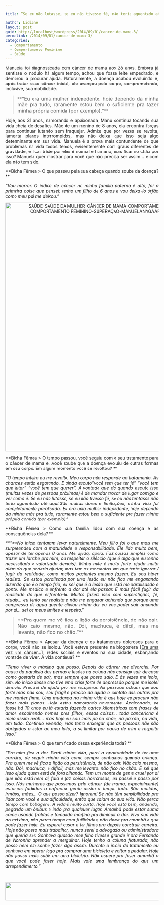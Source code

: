 ```yaml
---

title: “Se eu não lutasse, se eu não tivesse fé, não teria aguentado até aqui”

author: Lidiane
layout: post
guid: http://localhost/wordpress/2014/09/01/cancer-de-mama-3/
permalink: /2014/09/01/cancer-de-mama-3/
categories:
  - Comportamento
  - Comportamento Feminino
  - Saúde
---
```

<p align="justify">
  Manuela foi diagnosticada com câncer de mama aos 28 anos. Embora já sentisse o nódulo há algum tempo, achou que fosse leite empedrado, e demorou a procurar ajuda. Naturalmente, a doença acabou evoluindo e, após tratar esse câncer inicial, ele avançou pelo corpo, comprometendo, inclusive, sua mobilidade.
</p>

> <p align="justify">
>   **<span style="font-size: medium;">“Eu era uma mulher indepedente, hoje dependo da minha mãe pra tudo, raramente estou bem o suficiente pra fazer minha própria comida (por exemplo).”</span>**
> </p>

<p align="justify">
  Hoje, aos 31 anos, namorando e apaixonada, Manu continua tocando sua vida cheia de desafios. Mãe de um menino de 8 anos, ela encontra forças para continuar lutando sem fraquejar. Admite que por vezes se revolta, lamenta planos interrompidos, mas não deixa que isso seja algo determinante em sua vida. Manuela é a prova mais contundente de que problemas na vida todos temos, evidentemente com graus diferentes de gravidade, e ficar triste por eles é normal e humano, mas ficar no chão por isso? Manuela quer mostrar para você que não precisa ser assim… e com ela não tem sido.
</p>

<p align="justify">
  **Bicha Fêmea > O que passou pela sua cabeça quando soube da doença? **
</p>

<p align="justify">
  <em>“Vou morrer. O índice de câncer na minha família paterna é alto, foi a primeira coisa que pensei: tenho um filho de 6 anos e vou deixa-lo órfão como meu pai me deixou.”</em>
</p>

<p align="center">
  <a href="http://www.trololodemulher.com.br/blog/wp-content/uploads/2014/08/SAÚDE-SAÚDE-DA-MULHER-CÂNCER-DE-MAMA-COMPORTAMENTO-COMPORTAMENTO-FEMININO-SUPERAÇAO-MANUELANYGAARD.jpg"><img class="alignnone size-full wp-image-10357" src="http://www.trololodemulher.com.br/blog/wp-content/uploads/2014/08/SAÚDE-SAÚDE-DA-MULHER-CÂNCER-DE-MAMA-COMPORTAMENTO-COMPORTAMENTO-FEMININO-SUPERAÇAO-MANUELANYGAARD.jpg" alt="SAÚDE-SAÚDE DA MULHER-CÂNCER DE MAMA-COMPORTAMENTO-COMPORTAMENTO FEMININO-SUPERAÇAO-MANUELANYGAARD" width="600" height="818" /></a>
</p>

<p align="justify">
  **Bicha Fêmea > O tempo passou, você seguiu com o seu tratamento para o câncer de mama e…você soube que a doença evoluiu de outras formas em seu corpo. Em algum momento você se revoltou? **
</p>

<p align="justify">
  <em>“O tempo inteiro eu me revolto. Meu corpo não responde ao tratamento. As chances estão esgotando. E ainda escuto&#8221;você tem que ter fé&#8221; &#8220;você tem que lutar&#8221; &#8220;você tem que querer&#8221;. A vontade que dá quando escuto isso (muitas vezes de pessoas próximas) é de mandar trocar de lugar comigo e ver como é. Se eu não lutasse, se eu não tivesse fé, se eu não tentasse não teria aguentado até aqui.São muitas dores e limitações, minha vida foi completamente paralisada. Eu era uma mulher indepedente, hoje dependo da minha mãe pra tudo, raramente estou bem o suficiente pra fazer minha própria comida (por exemplo).”</em>
</p>

<p align="justify">
  **Bicha Fêmea > Como sua família lidou com sua doença e as consequências dela? **
</p>

<p align="justify">
  <em>**“**No inicio tentaram levar naturalmente. Meu filho foi o que mais me surpreendeu com a maturidade e responsabilidade. Ele lida muito bem, apesar de ter apenas 8 anos. Me ajuda, apoia. Faz coisas simples como trazer um lanche pra mim, ou respeitar o silêncio (que é algo que eu tenho necessitado e valorizado demais). Minha mãe é muito forte, ajuda muito além do que poderia ajudar, mas tem os momentos em que tenta ignorar / fugir da realidade, como muitos pacientes mesmo fazem. Eu sou hiper realista. Se estou paralisada por uma lesão eu não fico me enganando dizendo que é o tempo frio, eu sei que é a lesão que está me paralisando e ponto. Me medico e enfrento a dor até ela passar. É mais fácil fugir da realidade do que enfrentá-la. Muitos fazem isso com superstições, fé, rituais&#8230; eu tento ser realista e não me enganar achando que porque uma compressa de água quente aliviou minha dor eu vou poder sair andando por ai&#8230; sei os meus limites e respeito.”</em>
</p>

> <p align="justify">
>   <span style="font-size: medium;">**Pra quem me vê fica a lição da persistência, de não cair. Não caio mesmo, não. Dói, machuca, é difcil, mas me levanto, não fico no chão.”**</span>
> </p>

<p align="justify">
  **Bicha Fêmea > Apesar da doença e os tratamentos dolorosos para o corpo, você não se isolou. Você esteve presente na blogosfera [<a href="http://eraumavezumcancer.blogspot.com.br/" target="_blank">Era uma vez um câncer&#8230;</a>], redes sociais e eventos na sua cidade, esbanjando vontade de viver. A vida continua? **
</p>

<p align="justify">
  <em>“Tento viver o máximo que posso. Depois do câncer me divorciei. Por causa da paralisia das pernas e lesões na coluna não consigo sair de casa como gostaria de sair, mas sempre que posso saio. E ás vezes me isolo, sim. No início desse ano tive uma crise forte de depressão porque me isolei demais. Precisei de ajuda pra me recuperar. As pessoas acham que sou forte mas não sou, sou frágil e preciso da ajuda e contato dos outros pra me manter firme. Uma mudança na minha vida é que hoje eu procuro não fazer mais planos. Hoje estou namorando novamente. Apaixonada, se fosse há 10 anos eu já estaria fazendo cartas kilométricas com frases de amor, escolhendo nomes pros filhos, essas coisas&#8230; toda canceriana é meio assim neah&#8230; mas hoje eu sou mais pé no chão, na paixão, na vida, em tudo. Continuo vivendo, mas tento enxergar que as pessoas não são obrigadas a estar ao meu lado, a se limitar por causa de mim e respeito isso.”</em>
</p>

<p align="justify">
  **Bicha Fêmea > O que tem ficado dessa experiência toda? **
</p>

<p align="justify">
  <em>“Pra mim fica a dor. Perdi minha vida, perdi a oportunidade de ter uma carreira, de seguir minha vida como sempre sonhamos quando criança. Pra quem me vê fica a lição da persistência, de não cair. Não caio mesmo, não. Dói, machuca, é difícil, mas me levanto, não fico no chão. E sei que isso ajuda quem está de fora olhando. Tem um monte de gente cruel por ai que não está nem ai, fala e faz coisas horrorosas, eu passei e passo por isso. Nós mulheres que passamos pelo câncer (de mama, especialmente) estamos fadadas a enfrentar gente assim o tempo todo. São maridos, irmãos, mães&#8230; O que posso dizer? Ignorem! Se não têm sensibilidade pra lidar com você e sua dificuldade, então que saiam da sua vida. Não perca tempo com bobagens. A vida é muito curta. Hoje você está bem, andando, pegando um ônibus e indo pra qualquer lugar. Amanhã pode estar numa cama usando fraldas e tomando morfina pra diminuir a dor. Viva sua vida ao máximo, não perca tempo com futilidades, não deixe pra amanhã o que pode fazer hoje. Eu esperei casar e ter filhos pra depois construir carreira. Hoje não posso mais trabalhar, nunca serei a advogada ou administradora que queria ser. Sonhava quando meu filho tivesse grande ir pra Fernando de Noronha aprender a mergulhar. Hoje tenho a coluna fraturada, não posso nem em sonho fazer algo assim. Durante o inicio do tratamento eu sonhava em operar logo pra comprar uma bicicleta e voltar a pedalar. Hoje não posso mais subir em uma bicicleta. Não espere pra fazer amanhã o que você pode fazer hoje. Mais vale uma lembrança do que um arrependimento.”</em>
</p>

&nbsp;

<p align="center">
  <a href="http://feedburner.google.com/fb/a/mailverify?uri=blogbichafemea&loc=pt_BR" target="_blank"><img class="alignnone size-full wp-image-8451" title="Assine o Bicha Fêmea grátis!" src="http://www.trololodemulher.com.br/blog/wp-content/uploads/2012/01/rodapé.png" alt="" width="600" height="59" /></a>
</p>

&nbsp;

&nbsp;